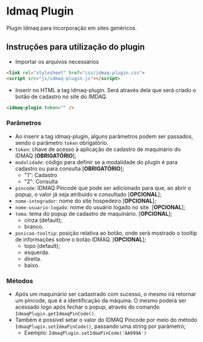 # Idmaq Plugin

Plugin Idmaq para incorporação em sites genéricos.

## Instruções para utilização do plugin
- Importar os arquivos necessários
```html
<link rel="stylesheet" href="css/idmaq-plugin.css">
<script src="js/idmaq-plugin.js"></script>
```

- Inserir no HTML a tag idmaq-plugin. Será através dela que será criado o botão de cadastro no site do IMDAQ.
```html
<idmaq-plugin token="" />
```

### Parâmetros
- Ao inserir a tag idmaq-plugin, alguns parâmetros podem ser passados, sendo o parâmetro `token` obrigatório.
- `token`: chave de acesso à aplicação de cadastro de maquinário do IDMAQ [**OBRIGATÓRIO**];
- `modalidade`: código para definir se a modalidade do plugin é para cadastro ou para consulta [**OBRIGATÓRIO**];
    - "1": Cadastro
    - "2": Consulta
- `pincode`: IDMAQ Pincode que pode ser adicionado para que, ao abrir o popup, o valor já seja atribuido e consultado [**OPCIONAL**];
- `nome-integrador`: nome do site hospedeiro [**OPCIONAL**];
- `nome-usuario-logado`: nome do usuário logado no site. [**OPCIONAL**];
- `tema`: tema do popup de cadastro de maquinário. [**OPCIONAL**];
    - cinza (default);
    - branco.
- `posicao-tooltip`: posição relativa ao botão, onde será mostrado o tooltip de informações sobre o botão IDMAQ. [**OPCIONAL**];
    - topo (default);
    - esquerda.
    - direita.
    - baixo.


### Métodos
- Após um maquinário ser cadastrado com sucesso, o mesmo irá retornar um pincode, que é a identificação da máquina. O mesmo poderá ser acessado logo após fechar o popup, através do comando `IdmaqPlugin.getIdmaqPinCode()`.
- Também é possível setar o valor do IDMAQ Pincode por meio do método `IdmaqPlugin.setIdmaPinCode()`, passando uma string por parâmetro;
    - Exemplo: `IdmaqPlugin.setIdmaPinCode('AA999A')`
